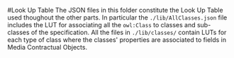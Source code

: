 #Look Up Table
The JSON files in this folder constitute the Look Up Table used thoughout the other parts. In particular the `./lib/AllClasses.json` file includes the LUT for associating all the `owl:Class` to classes and sub-classes of the specification. All the files in `./lib/classes/` contain LUTs for each type of class where the classes' properties are associated to fields in Media Contractual Objects.

